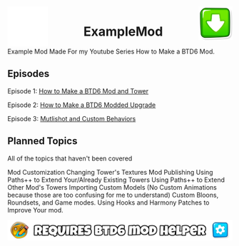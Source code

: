 <a href="https://github.com/DarkTerraYT/ExampleMod/releases/latest/download/ExampleMod.dll">
    <img align="left" alt="Icon" height="90" src="Icon.png">
    <img align="right" alt="Download" height="75" src="https://raw.githubusercontent.com/gurrenm3/BTD-Mod-Helper/master/BloonsTD6%20Mod%20Helper/Resources/DownloadBtn.png">
</a>

<h1 align="center">ExampleMod</h1>

Example Mod Made For my Youtube Series How to Make a BTD6 Mod. 

## Episodes
Episode 1: [How to Make a BTD6 Mod and Tower](https://www.youtube.com/watch?v=G09bGRxPaNg)

Episode 2: [How to Make a BTD6 Modded Upgrade](https://youtu.be/XngAF-21l4c)

Episode 3: [Mutlishot and Custom Behaviors](https://www.youtube.com/watch?v=BaL0LK_-g00)

## Planned Topics
All of the topics that haven't been covered

Mod Customization
Changing Tower's Textures
Mod Publishing
Using Paths++ to Extend Your/Already Existing Towers
Using Paths++ to Extend Other Mod's Towers
Importing Custom Models (No Custom Animations because those are too confusing for me to understand)
Custom Bloons, Roundsets, and Game modes.
Using Hooks and Harmony Patches to Improve Your mod.

[![Requires BTD6 Mod Helper](https://raw.githubusercontent.com/gurrenm3/BTD-Mod-Helper/master/banner.png)](https://github.com/gurrenm3/BTD-Mod-Helper#readme)
